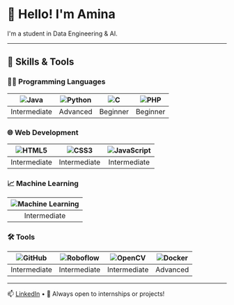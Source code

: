 # 👋 Hello! I'm Amina

I'm a student in Data Engineering & AI.

---

## 🧠 Skills & Tools

### 👨‍💻 Programming Languages
| ![Java](https://img.shields.io/badge/Java-ED8B00?style=for-the-badge&logo=java&logoColor=white) | ![Python](https://img.shields.io/badge/Python-3776AB?style=for-the-badge&logo=python&logoColor=white) | ![C](https://img.shields.io/badge/C-00599C?style=for-the-badge&logo=c&logoColor=white) | ![PHP](https://img.shields.io/badge/PHP-777BB4?style=for-the-badge&logo=php&logoColor=white) |
|:--:|:--:|:--:|:--:|
| Intermediate | Advanced | Beginner | Beginner |

### 🌐 Web Development
| ![HTML5](https://img.shields.io/badge/HTML5-E34F26?style=for-the-badge&logo=html5&logoColor=white) | ![CSS3](https://img.shields.io/badge/CSS3-1572B6?style=for-the-badge&logo=css3&logoColor=white) | ![JavaScript](https://img.shields.io/badge/JavaScript-F7DF1E?style=for-the-badge&logo=javascript&logoColor=black) |
|:--:|:--:|:--:|
| Intermediate | Intermediate | Intermediate |

### 📈 Machine Learning
| ![Machine Learning](https://img.shields.io/badge/Machine%20Learning-FF6F00?style=for-the-badge&logo=google&logoColor=white) |
|:--:|
| Intermediate |

### 🛠️ Tools
| ![GitHub](https://img.shields.io/badge/GitHub-181717?style=for-the-badge&logo=github&logoColor=white) | ![Roboflow](https://img.shields.io/badge/Roboflow-4B0082?style=for-the-badge) | ![OpenCV](https://img.shields.io/badge/OpenCV-5C3EE8?style=for-the-badge&logo=opencv&logoColor=white) | ![Docker](https://img.shields.io/badge/Docker-2496ED?style=for-the-badge&logo=docker&logoColor=white) |
|:--:|:--:|:--:|:--:|
| Intermediate | Intermediate | Intermediate | Advanced |

---

📫 [LinkedIn](https://www.linkedin.com/in/amina-addi) • 💼 Always open to internships or projects!
